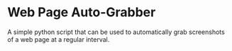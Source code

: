 # Web Page Auto-Grabber
A simple python script that can be used to automatically grab screenshots of a web page at a regular interval.
